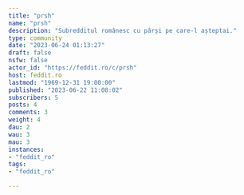 ```yaml
---
title: "prsh" 
name: "prsh"
description: "Subredditul românesc cu pârși pe care-l așteptai."
type: community
date: "2023-06-24 01:13:27"
draft: false
nsfw: false
actor_id: "https://feddit.ro/c/prsh"
host: feddit.ro
lastmod: "1969-12-31 19:00:00"
published: "2023-06-22 11:08:02"
subscribers: 5
posts: 4
comments: 3
weight: 4
dau: 2
wau: 3
mau: 3
instances:
- "feddit_ro"
tags: 
- "feddit_ro"

---
```

